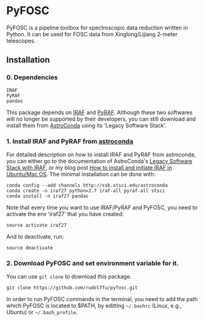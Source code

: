 # PyFOSC
PyFOSC is a pipeline toolbox for spectroscopic data reduction written in Python. It can be used for FOSC data from Xinglong/Lijiang 2-meter telescopes.

## Installation
### 0. Dependencies
```
IRAF
PyRAF
pandas
```
This package depends on [IRAF](http://iraf.noao.edu/) and [PyRAF](http://www.stsci.edu/institute/software_hardware/pyraf). Although these two softwares will no longer be supported by their developers, you can still download and install them from [AstroConda](https://astroconda.readthedocs.io/en/latest/) using its 'Legacy Software Stack'.
### 1. Install IRAF and PyRAF from [astroconda](https://astroconda.readthedocs.io/en/latest/)

For detailed description on how to install IRAF and PyRAF from astroconda, you can either go to the documentation of AstroConda's [Legacy Software Stack with IRAF](https://astroconda.readthedocs.io/en/latest/installation.html#legacy-software-stack-with-iraf), or my blog post [How to install and initiate IRAF in Ubuntu/Mac OS](https://rudolffu.github.io/tech/iraf-installation/). The minimal installation can be done with:

```
conda config --add channels http://ssb.stsci.edu/astroconda
conda create -n iraf27 python=2.7 iraf-all pyraf-all stsci
conda install -n iraf27 pandas
```
Note that every time you want to use IRAF/PyRAF and PyFOSC, you need to activate the env 'iraf27' that you have created:

```
source activate iraf27
```
And to deactivate, run:
```
source deactivate
```

### 2. Download PyFOSC and set environment variable for it.

You can use `git clone` to download this package.
```
git clone https://github.com/rudolffu/pyfosc.git
```
In order to run PyFOSC commands in the terminal, you need to add the path which PyFOSC is located to $PATH, by editting `~/.bashrc` (Linux, e.g., Ubuntu) or `~/.bash_profile`.
